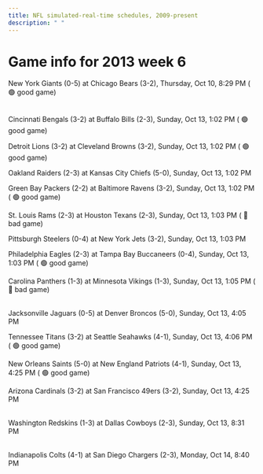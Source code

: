 ```yaml
---
title: NFL simulated-real-time schedules, 2009-present
description: " "
---
```


# Game info for 2013 week 6

New York Giants (0-5) at Chicago Bears (3-2), Thursday, Oct 10, 8:29 PM (	:green_circle: good game)

<br/>Cincinnati Bengals (3-2) at Buffalo Bills (2-3), Sunday, Oct 13, 1:02 PM (	:green_circle: good game)

Detroit Lions (3-2) at Cleveland Browns (3-2), Sunday, Oct 13, 1:02 PM (	:green_circle: good game)

Oakland Raiders (2-3) at Kansas City Chiefs (5-0), Sunday, Oct 13, 1:02 PM

Green Bay Packers (2-2) at Baltimore Ravens (3-2), Sunday, Oct 13, 1:02 PM (	:green_circle: good game)

St. Louis Rams (2-3) at Houston Texans (2-3), Sunday, Oct 13, 1:03 PM (	:red_circle: bad game)

Pittsburgh Steelers (0-4) at New York Jets (3-2), Sunday, Oct 13, 1:03 PM

Philadelphia Eagles (2-3) at Tampa Bay Buccaneers (0-4), Sunday, Oct 13, 1:03 PM (	:green_circle: good game)

Carolina Panthers (1-3) at Minnesota Vikings (1-3), Sunday, Oct 13, 1:05 PM (	:red_circle: bad game)

<br/>Jacksonville Jaguars (0-5) at Denver Broncos (5-0), Sunday, Oct 13, 4:05 PM

Tennessee Titans (3-2) at Seattle Seahawks (4-1), Sunday, Oct 13, 4:06 PM (	:green_circle: good game)

New Orleans Saints (5-0) at New England Patriots (4-1), Sunday, Oct 13, 4:25 PM (	:green_circle: good game)

Arizona Cardinals (3-2) at San Francisco 49ers (3-2), Sunday, Oct 13, 4:25 PM

<br/>Washington Redskins (1-3) at Dallas Cowboys (2-3), Sunday, Oct 13, 8:31 PM

<br/>Indianapolis Colts (4-1) at San Diego Chargers (2-3), Monday, Oct 14, 8:40 PM

